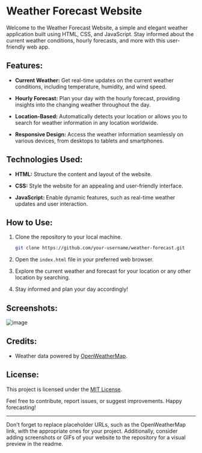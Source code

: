 
# Weather Forecast Website

Welcome to the Weather Forecast Website, a simple and elegant weather application built using HTML, CSS, and JavaScript. Stay informed about the current weather conditions, hourly forecasts, and more with this user-friendly web app.

## Features:

- **Current Weather:** Get real-time updates on the current weather conditions, including temperature, humidity, and wind speed.

- **Hourly Forecast:** Plan your day with the hourly forecast, providing insights into the changing weather throughout the day.

- **Location-Based:** Automatically detects your location or allows you to search for weather information in any location worldwide.

- **Responsive Design:** Access the weather information seamlessly on various devices, from desktops to tablets and smartphones.

## Technologies Used:

- **HTML:** Structure the content and layout of the website.
  
- **CSS:** Style the website for an appealing and user-friendly interface.

- **JavaScript:** Enable dynamic features, such as real-time weather updates and user interaction.

## How to Use:

1. Clone the repository to your local machine.
   ```bash
   git clone https://github.com/your-username/weather-forecast.git
   ```

2. Open the `index.html` file in your preferred web browser.

3. Explore the current weather and forecast for your location or any other location by searching.

4. Stay informed and plan your day accordingly!

## Screenshots:
![image](https://github.com/wasim0009/PRODIGY_WD_05/assets/117257818/8601ef01-1ca4-481f-ad90-30a4c0387949)


## Credits:

- Weather data powered by [OpenWeatherMap](https://openweathermap.org/).

## License:

This project is licensed under the [MIT License](LICENSE).

Feel free to contribute, report issues, or suggest improvements. Happy forecasting!

---

Don't forget to replace placeholder URLs, such as the OpenWeatherMap link, with the appropriate ones for your project. Additionally, consider adding screenshots or GIFs of your website to the repository for a visual preview in the readme.

